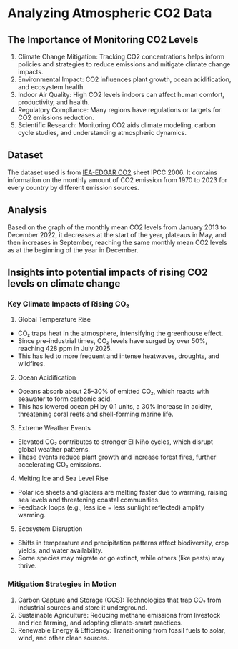 # Analyzing Atmospheric CO2 Data

## The Importance of Monitoring CO2 Levels
1. Climate Change Mitigation: Tracking CO2 concentrations helps inform policies and strategies to reduce emissions and mitigate climate change impacts.
2. Environmental Impact: CO2 influences plant growth, ocean acidification, and ecosystem health.
3. Indoor Air Quality: High CO2 levels indoors can affect human comfort, productivity, and health.
4. Regulatory Compliance: Many regions have regulations or targets for CO2 emissions reduction.
5. Scientific Research: Monitoring CO2 aids climate modeling, carbon cycle studies, and understanding atmospheric dynamics.

## Dataset
The dataset used is from [IEA-EDGAR CO2](edgar.jrc.ec.europa.eu/dataset_ghg2024) sheet IPCC 2006. It contains information on the monthly amount of CO2 emission from 1970 to 2023 for every country by different emission sources.

## Analysis
Based on the graph of the monthly mean CO2 levels from January 2013 to December 2022, it decreases at the start of the year, plateaus in May, and then increases in September, reaching the same monthly mean CO2 levels as at the beginning of the year in December.

## Insights into potential impacts of rising CO2 levels on climate change
### Key Climate Impacts of Rising CO₂
1. Global Temperature Rise
- CO₂ traps heat in the atmosphere, intensifying the greenhouse effect.
- Since pre-industrial times, CO₂ levels have surged by over 50%, reaching 428 ppm in July 2025.
- This has led to more frequent and intense heatwaves, droughts, and wildfires.
2. Ocean Acidification
- Oceans absorb about 25–30% of emitted CO₂, which reacts with seawater to form carbonic acid.
- This has lowered ocean pH by 0.1 units, a 30% increase in acidity, threatening coral reefs and shell-forming marine life.
3. Extreme Weather Events
- Elevated CO₂ contributes to stronger El Niño cycles, which disrupt global weather patterns.
- These events reduce plant growth and increase forest fires, further accelerating CO₂ emissions.
4. Melting Ice and Sea Level Rise
- Polar ice sheets and glaciers are melting faster due to warming, raising sea levels and threatening coastal communities.
- Feedback loops (e.g., less ice = less sunlight reflected) amplify warming.
5. Ecosystem Disruption
- Shifts in temperature and precipitation patterns affect biodiversity, crop yields, and water availability.
- Some species may migrate or go extinct, while others (like pests) may thrive.
### Mitigation Strategies in Motion
1. Carbon Capture and Storage (CCS): Technologies that trap CO₂ from industrial sources and store it underground.
2. Sustainable Agriculture: Reducing methane emissions from livestock and rice farming, and adopting climate-smart practices.
3. Renewable Energy & Efficiency: Transitioning from fossil fuels to solar, wind, and other clean sources.

